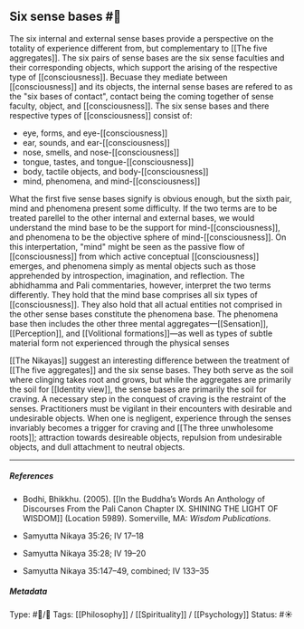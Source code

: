 ## Six sense bases  #🧠 

The six internal and external sense bases provide a perspective on the totality of experience different from, but complementary to [[The five aggregates]]. The six pairs of sense bases are the six sense faculties and their corresponding objects, which support the arising of the respective type of [[consciousness]]. Becuase they mediate between [[consciousness]] and its objects, the internal sense bases are refered to as the "six bases of contact", contact being the coming together of sense faculty, object, and [[consciousness]]. The six sense bases and there respective types of [[consciousness]] consist of:

- eye, forms, and eye-[[consciousness]]
- ear, sounds, and ear-[[consciousness]]
- nose, smells, and nose-[[consciousness]]
- tongue, tastes, and tongue-[[consciousness]]
- body, tactile objects, and body-[[consciousness]]
- mind, phenomena, and mind-[[consciousness]]

What the first five sense bases signify is obvious enough, but the sixth pair, mind and phenomena present some difficulty. If the two terms are to be treated parellel to the other internal and external bases, we would understand the mind base to be the support for mind-[[consciousness]], and phenomena to be the objective sphere of mind-[[consciousness]]. On this interpertation, "mind" might be seen as the passive flow of [[consciousness]] from which active conceptual [[consciousness]] emerges, and phenomena simply as mental objects such as those apprehended by introspection, imagination, and reflection. The abhidhamma and Pali commentaries, however, interpret the two terms differently. They hold that the mind base comprises all six types of [[consciousness]]. They also hold that all actual entities not comprised in the other sense bases constitute the phenomena base. The phenomena base then includes the other three mental aggregates—[[Sensation]], [[Perception]], and [[Volitional formations]]—as well as types of subtle material form not experienced through the physical senses

[[The Nikayas]] suggest an interesting difference between the treatment of [[The five aggregates]] and the six sense bases. They both serve as the soil where clinging takes root and grows, but while the aggregates are primarily the soil for [[Identity view]], the sense bases are primarily the soil for craving. A necessary step in the conquest of craving is the restraint of the senses. Practitioners must be vigilant  in their encounters with desirable and undesirable objects. When one is negligent, experience through the senses invariably becomes a trigger for craving and [[The three unwholesome roots]]; attraction towards desireable objects, repulsion from undesirable objects, and dull attachment to neutral objects.

___

##### References

- Bodhi, Bhikkhu. (2005). [[In the Buddha’s Words An Anthology of Discourses From the Pali Canon Chapter IX. SHINING THE LIGHT OF WISDOM]] (Location 5989). Somerville, MA: _Wisdom Publications_.

- Samyutta Nikaya 35:26; IV 17–18

- Samyutta Nikaya 35:28; IV 19–20

- Samyutta Nikaya 35:147–49, combined; IV 133–35

##### Metadata
Type: #🔵/🔵 
Tags: [[Philosophy]] / [[Spirituality]] / [[Psychology]] 
Status: #☀️ 